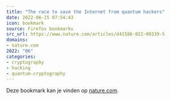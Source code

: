 ```yaml
---
title: "The race to save the Internet from quantum hackers"
date: 2022-06-15 07:54:43
icon: bookmark
source: Firefox bookmarks
src_url: https://www.nature.com/articles/d41586-022-00339-5
domains:
- nature.com
2022: "06"
categories:
- cryptography
- hacking
- quantum-cryptography
---
```

Deze bookmark kan je vinden op [nature.com](https://www.nature.com/articles/d41586-022-00339-5).
